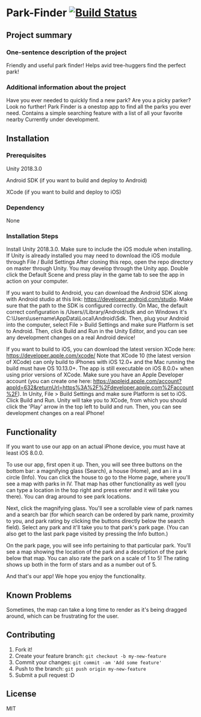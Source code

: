 # Park-Finder [![Build Status](https://travis-ci.org/ucsb-cs48-w19/6pm-park-finder.svg?branch=master)](https://travis-ci.org/ucsb-cs48-w19/6pm-park-finder) 

## Project summary

### One-sentence description of the project

Friendly and useful park finder! Helps avid tree-huggers find the perfect park!

### Additional information about the project

Have you ever needed to quickly find a new park? Are you a picky parker? Look no further! Park Finder is a onestop app to find all the parks you ever need. Contains a simple searching feature with a list of all your favorite nearby Currently under development.

## Installation

### Prerequisites

Unity 2018.3.0

Android SDK (if you want to build and deploy to Android)

XCode (if you want to build and deploy to iOS)

### Dependency

None

### Installation Steps

Install Unity 2018.3.0. Make sure to include the iOS module when installing. 
If Unity is already installed you may need to download the iOS module through File / Build Settings 
After cloning this repo, open the repo directory on master through Unity. You may develop through the Unity app. 
Double click the Default Scene and press play in the game tab to see the app in action on your computer.

If you want to build to Android, you can download the Android SDK along with Android studio at this link: https://developer.android.com/studio.
Make sure that the path to the SDK is configured correctly. On Mac, the default correct configuration is /Users/<nameOfUser>/Library/Android/sdk and on Windows it's C:\Users\username\AppData\Local\Android\Sdk. 
Then, plug your Android into the computer, select File > Build Settings and make sure Platform is set to Android.
Then, click Build and Run in the Unity Editor, and you can see any development changes on a real Android device!

If you want to build to iOS, you can download the latest version XCode here: https://developer.apple.com/xcode/
Note that XCode 10 (the latest version of XCode) can only build to iPhones with iOS 12.0+ and the Mac running the build must have OS 10.13.0+. The app is still executable on iOS 8.0.0+ when using prior versions of XCode.
Make sure you have an Apple Developer account (you can create one here: https://appleid.apple.com/account?appId=632&returnUrl=https%3A%2F%2Fdeveloper.apple.com%2Faccount%2F).
In Unity, File > Build Settings and make sure Platform is set to iOS.
Click Build and Run. Unity will take you to XCode, from which you should click the 'Play' arrow in the top left to build and run. Then, you can see development changes on a real iPhone!

## Functionality
If you want to use our app on an actual iPhone device, you must have at least iOS 8.0.0.

To use our app, first open it up. Then, you will see three buttons on the bottom bar: a magnifying glass (Search), a house (Home), and an i in a circle (Info). You can click the house to go to the Home page, where you'll see a map with parks in IV. That map has other functionality as well (you can type a location in the top right and press enter and it will take you there). You can drag around to see park locations.

Next, click the magnifying glass. You'll see a scrollable view of park names and a search bar (for which search can be ordered by park name, proximity to you, and park rating by clicking the buttons directly below the search field). Select any park and it'll take you to that park's park page. (You can also get to the last park page visited by pressing the Info button.)

On the park page, you will see info pertaining to that particular park. You'll see a map showing the location of the park and a description of the park below that map. You can also rate the park on a scale of 1 to 5! The rating shows up both in the form of stars and as a number out of 5.

And that's our app! We hope you enjoy the functionality.

## Known Problems
Sometimes, the map can take a long time to render as it's being dragged around, which can be frustrating for the user.

## Contributing

1. Fork it!
2. Create your feature branch: `git checkout -b my-new-feature`
3. Commit your changes: `git commit -am 'Add some feature'`
4. Push to the branch: `git push origin my-new-feature`
5. Submit a pull request :D

## License

MIT

